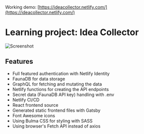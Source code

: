 Working demo: [https://ideacollector.netlify.com/](https://ideacollector.netlify.com/)

# Learning project: Idea Collector

![Screenshot](https://i.imgur.com/9w0NouS.png)

## Features

- Full featured authentication with Netlify Identity
- FaunaDB for data storage
- GraphQL for fetching and mutating the data
- Netlify functions for creating the API endpoints
- Secret data (FaunaDB API key) handling with .env
- Netlify CI/CD
- React frontend source
- Generated static frontend files with Gatsby
- Font Awesome icons
- Using Bulma CSS for styling with SASS
- Using browser's Fetch API instead of axios
